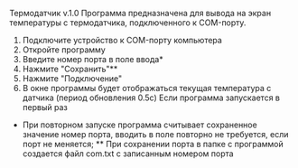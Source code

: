 Термодатчик v.1.0
Программа предназначена для вывода на экран температуры с термодатчика, подключенного к COM-порту.
1) Подключите устройство к COM-порту компьютера
2) Откройте программу
3) Введите номер порта в поле ввода*
4) Нажмите "Сохранить"**
5) Нажмите "Подключение"
6) В окне программы будет отображаться текущая температура с датчика (период обновления 0.5с)
Если программа запускается в первый раз
* При повторном запуске программа считывает сохраненное значение номер порта, вводить в поле повторно не требуется, если порт не меняется;
** При сохранении порта в папке с программой создается файл com.txt с записанным номером порта

